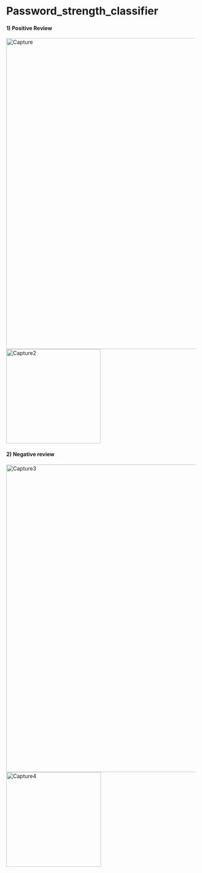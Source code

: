 # Password_strength_classifier
#### 1) Positive Review
<img width="827" alt="Capture" src="https://user-images.githubusercontent.com/43163370/121727341-684db780-cb09-11eb-95c4-0b8f5a1b7bdb.PNG">
<img width="251" alt="Capture2" src="https://user-images.githubusercontent.com/43163370/121727551-afd44380-cb09-11eb-8655-592da470413b.PNG">

#### 2) Negative review
<img width="818" alt="Capture3" src="https://user-images.githubusercontent.com/43163370/121727561-b19e0700-cb09-11eb-8a14-00e76b01722f.PNG">
<img width="252" alt="Capture4" src="https://user-images.githubusercontent.com/43163370/121727570-b498f780-cb09-11eb-9772-a2cab84ea121.PNG">
